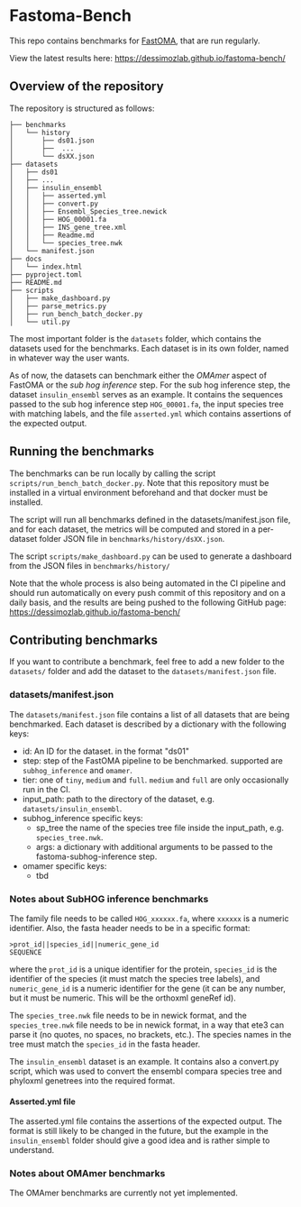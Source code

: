 # Fastoma-Bench

This repo contains benchmarks for [FastOMA](https://github.com/DessimozLab/FastOMA), that are run regularly.

View the latest results here: https://dessimozlab.github.io/fastoma-bench/

## Overview of the repository

The repository is structured as follows:

```
├── benchmarks
│   └── history
│       ├── ds01.json
│       ├──  ...
│       └── dsXX.json
├── datasets
│   ├── ds01
│   ├── ...
│   ├── insulin_ensembl
│   │   ├── asserted.yml
│   │   ├── convert.py
│   │   ├── Ensembl_Species_tree.newick
│   │   ├── HOG_00001.fa
│   │   ├── INS_gene_tree.xml
│   │   ├── Readme.md
│   │   └── species_tree.nwk
│   └── manifest.json
├── docs
│   └── index.html
├── pyproject.toml
├── README.md
├── scripts
│   ├── make_dashboard.py
│   ├── parse_metrics.py
│   ├── run_bench_batch_docker.py
│   └── util.py
```

The most important folder is the `datasets` folder, which contains the datasets used for the benchmarks. 
Each dataset is in its own folder, named in whatever way the user wants.

As of now, the datasets can benchmark either the *OMAmer* aspect of FastOMA or the *sub hog inference* step.
For the sub hog inference step, the dataset `insulin_ensembl` serves as an example. It contains the sequences
passed to the sub hog inference step `HOG_00001.fa`, the input species tree with matching labels, and the file 
`asserted.yml` which contains assertions of the expected output.

## Running the benchmarks
The benchmarks can be run locally by calling the script `scripts/run_bench_batch_docker.py`. Note that this 
repository must be installed in a virtual environment beforehand and that docker must be installed.

The script will run all benchmarks defined in the datasets/manifest.json file, and for each dataset, the 
metrics will be computed and stored in a per-dataset folder JSON file in `benchmarks/history/dsXX.json`.

The script `scripts/make_dashboard.py` can be used to generate a dashboard from the JSON files in `benchmarks/history/`

Note that the whole process is also being automated in the CI pipeline and should run automatically on every push 
commit of this repository and on a daily basis, and the results are being pushed to the following GitHub page: 
https://dessimozlab.github.io/fastoma-bench/


## Contributing benchmarks

If you want to contribute a benchmark, feel free to add a new folder to the `datasets/` folder and add the 
dataset to the `datasets/manifest.json` file.

### datasets/manifest.json
The `datasets/manifest.json` file contains a list of all datasets that are being benchmarked. Each dataset is 
described by a dictionary with the following keys:

- id: An ID for the dataset. in the format "ds01"
- step: step of the FastOMA pipeline to be benchmarked. supported are `subhog_inference` and `omamer`.
- tier: one of `tiny`, `medium` and `full`. `medium` and `full` are only occasionally run in the CI. 
- input_path: path to the directory of the dataset, e.g. `datasets/insulin_ensembl`. 
- subhog_inference specific keys:
  - sp_tree the name of the species tree file inside the input_path, e.g. `species_tree.nwk`.
  - args: a dictionary with additional arguments to be passed to the fastoma-subhog-inference step.
- omamer specific keys:
  - tbd
  

### Notes about SubHOG inference benchmarks
The family file needs to be called `HOG_xxxxxx.fa`, where `xxxxxx` is a numeric identifier. Also, the fasta header needs 
to be in a specific format:
```
>prot_id||species_id||numeric_gene_id
SEQUENCE
```
where the `prot_id` is a unique identifier for the protein, `species_id` is the identifier of the species 
(it must match the species tree labels), and `numeric_gene_id` is a numeric identifier for the gene 
(it can be any number, but it must be numeric. This will be the orthoxml geneRef id).

The `species_tree.nwk` file needs to be in newick format, and the `species_tree.nwk` file needs to be in newick format, 
in a way that ete3 can parse it (no quotes, no spaces, no brackets, etc.). The species names in the tree must match 
the `species_id` in the fasta header.

The `insulin_ensembl` dataset is an example. It contains also a convert.py script, which was used to convert the 
ensembl compara species tree and phyloxml genetrees into the required format.

#### Asserted.yml file
The asserted.yml file contains the assertions of the expected output. The format is still likely to be changed in the 
future, but the example in the `insulin_ensembl` folder should give a good idea and is rather simple to understand. 


### Notes about OMAmer benchmarks
The OMAmer benchmarks are currently not yet implemented.